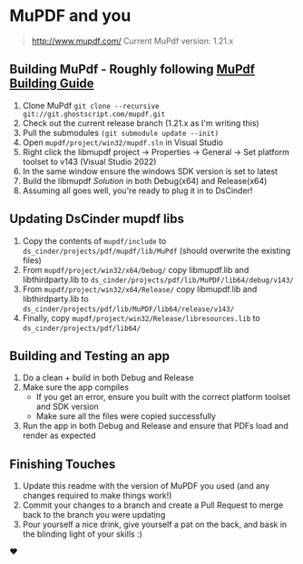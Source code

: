# MuPDF and you

> http://www.mupdf.com/
> Current MuPdf version: 1.21.x

## Building MuPdf - Roughly following [MuPdf Building Guide](https://www.mupdf.com/docs/building.html)
1. Clone MuPdf `git clone --recursive git://git.ghostscript.com/mupdf.git`
2. Check out the current release branch (1.21.x as I'm writing this)
3. Pull the submodules `(git submodule update --init)`
4. Open `mupdf/project/win32/mupdf.sln` in Visual Studio
5. Right click the libmupdf project -> Properties -> General -> Set platform toolset to v143 (Visual Studio 2022)
6. In the same window ensure the windows SDK version is set to latest
7. Build the libmupdf *Solution* in both Debug(x64) and Release(x64)
8. Assuming all goes well, you're ready to plug it in to DsCinder!

## Updating DsCinder mupdf libs
1. Copy the contents of `mupdf/include` to `ds_cinder/projects/pdf/mupdf/lib/MuPdf` (should overwrite the existing files)
2. From `mupdf/project/win32/x64/Debug/` copy libmupdf.lib and libthirdparty.lib to `ds_cinder/projects/pdf/lib/MuPDF/lib64/debug/v143/`
3. From `mupdf/project/win32/x64/Release/` copy libmupdf.lib and libthirdparty.lib to `ds_cinder/projects/pdf/lib/MuPDF/lib64/release/v143/`
4. Finally, copy `mupdf/project/win32/Release/libresources.lib` to `ds_cinder/projects/pdf/lib64/`

## Building and Testing an app
1. Do a clean + build in both Debug and Release
2. Make sure the app compiles
	- If you get an error, ensure you built with the correct platform toolset and SDK version
	- Make sure all the files were copied successfully
3. Run the app in both Debug and Release and ensure that PDFs load and render as expected

## Finishing Touches
1. Update this readme with the version of MuPDF you used (and any changes required to make things work!)
2. Commit your changes to a branch and create a Pull Request to merge back to the branch you were updating
3. Pour yourself a nice drink, give yourself a pat on the back, and bask in the blinding light of your skills :)

:heart:
